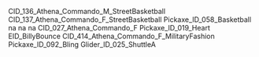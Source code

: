 CID_136_Athena_Commando_M_StreetBasketball
CID_137_Athena_Commando_F_StreetBasketball
Pickaxe_ID_058_Basketball
na
na
na
CID_027_Athena_Commando_F
Pickaxe_ID_019_Heart
EID_BillyBounce
CID_414_Athena_Commando_F_MilitaryFashion
Pickaxe_ID_092_Bling
Glider_ID_025_ShuttleA
